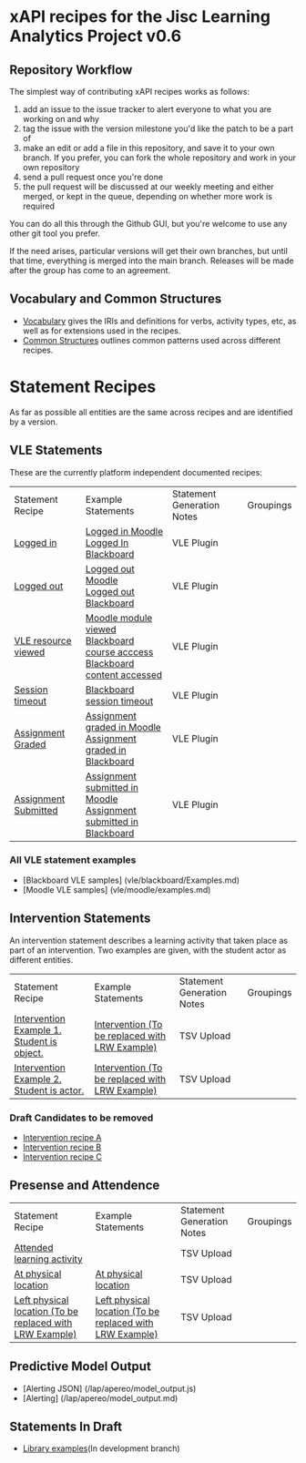# xAPI recipes for the Jisc Learning Analytics Project v0.6

## Repository Workflow
The simplest way of contributing xAPI recipes works as follows:

1. add an issue to the issue tracker to alert everyone to what you are working on and why
2. tag the issue with the version milestone you'd like the patch to be a part of
3. make an edit or add a file in this repository, and save it to your own branch. If you prefer, you can fork the whole repository and work in your own repository
4. send a pull request once you're done
5. the pull request will be discussed at our weekly meeting and either merged, or kept in the queue, depending on whether more work is required

You can do all this through the Github GUI, but you're welcome to use any other git tool you prefer.

If the need arises, particular versions will get their own branches, but until that time, everything is merged into the main branch. Releases will be made after the group has come to an agreement.

## Vocabulary and Common Structures

* [Vocabulary](vocabulary.md) gives the IRIs and definitions for verbs, activity types, etc, as well as for extensions used in the recipes.
* [Common Structures](common_structures.md) outlines common patterns used across different recipes.

# Statement Recipes
As far as possible all entities are the same across recipes and are identified by a version.

## VLE Statements

These are the currently platform independent documented recipes:

<table>
<tr><td>Statement Recipe</td><td>Example Statements</td><td>Statement Generation Notes</td><td>Groupings</td></tr>
<tr><td> <a href = "recipes/login.md">Logged in</a></td><td> <a href = "vle/moodle/login.js">Logged in Moodle </a> <br/><a href = "vle/blackboard/loggedin.json"> Logged In Blackboard   </a>   </td><td>VLE Plugin                </td><td>           </td></tr>                                                           
<tr><td> <a href = "recipes/logout.md>Logged out">Logged out</a></td><td> <a href = "vle/moodle/logout.js">Logged out Moodle </a>  <br/> <a href = "vle/blackboard/loggedout.json"> Logged out Blackboard   </a>    </td><td>VLE Plugin                </td><td>           </td></tr>    
<tr><td> <a href = "recipes/Module-View.md">VLE resource viewed   </a></td><td><a href = "vle/moodle/moduleview.js">Moodle module viewed </a> <br/> <a href = "vle/blackboard/course_access.json"> Blackboard course acccess  </a> <br/> <a href="vle/blackboard/course_content_access.json">Blackboard content accessed</a>     </td><td>VLE Plugin                </td><td>           </td></tr>    
<tr><td> <a href = "recipes/Session-timeout.md">Session timeout   </a></td><td><a href = "vle/blackboard/session_timeout.json">Blackboard session timeout </a>    </td><td>VLE Plugin                </td><td>           </td></tr>    
<tr><td><a href =  "recipes/assignment-graded.md">Assignment Graded   </a></td><td> <a href = "vle/moodle/asssignment_graded.json">Assignment graded in Moodle</a><br/> <a href="vle/blackboard/asssignment_graded.json">Assignment graded in Blackboard </a>   </td><td>VLE Plugin                </td><td>           </td></tr>    
<tr><td><a href =  "recipes/assignment-submitted.md">Assignment Submitted  </a></td><td><a href = "vle/moodle/assignment_submitted.json">Assignment submitted in Moodle</a><br/> <a href="vle/blackboard/assignment_submitted.json">Assignment submitted in Blackboard</a>   </td><td>VLE Plugin                </td><td>           </td></tr>    
</table>

### All VLE statement examples
* [Blackboard VLE samples] (vle/blackboard/Examples.md)
* [Moodle VLE samples] (vle/moodle/examples.md)

## Intervention Statements
An intervention statement describes a learning activity that taken place as part of an intervention. Two examples are given, with the student actor as different entities.

<table>
<tr><td>Statement Recipe</td><td>Example Statements</td><td>Statement Generation Notes</td><td>Groupings</td></tr>
<tr><td> <a href = "recipes/intervention/intervention.md">Intervention Example 1. Student is object.</a></td><td> <a href = "recipes/intervention/intervention.md#example">Intervention (To be replaced with LRW Example) </a> </td><td>TSV Upload                </td><td>           </td></tr>      

<tr><td> <a href = "recipes/intervention/intervention_student.md">Intervention Example 2. Student is actor.</a></td><td> <a href = "recipes/intervention/intervention_student.md#example"> Intervention (To be replaced with LRW Example) </a>    </td><td>TSV Upload                </td><td>           </td></tr>    
</table>

### Draft Candidates to be removed
* [Intervention recipe A](recipes/intervention/intervention_candidate_a.md)
* [Intervention recipe B](recipes/intervention/intervention_candidate_b.md)
* [Intervention recipe C](recipes/intervention/intervention_candidate_c.md)

## Presense and Attendence
<table>
<tr><td>Statement Recipe</td>   <td>Example Statements</td>   <td>Statement Generation Notes</td><td>Groupings</td></tr>

<tr><td> <a href = "recipes/attendance.md">Attended learning activity </a></td><td>  </td><td>TSV Upload                </td><td>           </td></tr>    

<tr><td> <a href = "recipes/physical_presence/physical_presence.md">At physical location</a> </td><td><a href = "recipes/physical_presence/physical_presence.md#example">At physical location</a> </td>  <td>TSV Upload                </td><td>           </td></tr>    
<tr><td> <a href = "recipes/physical_presence/physical_presence_leaving.md">Left physical location (To be replaced with LRW Example)</a></td><td> <a href = "recipes/physical_presence/physical_presence_leaving.md#example">Left physical location (To be replaced with LRW Example) </a></td><td>TSV Upload                </td><td>           </td></tr>    
</table>


## Predictive Model Output
* [Alerting JSON] (/lap/apereo/model_output.js)
* [Alerting] (/lap/apereo/model_output.md)

## Statements In Draft
* [Library examples](https://github.com/jiscdev/xapi/tree/ds10-recipedev)(In development branch)

